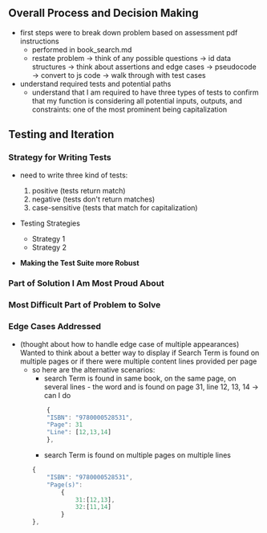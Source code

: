 ## Overall Process and Decision Making
- first steps were to break down problem based on assessment pdf instructions
    * performed in book_search.md
    * restate problem -> think of any possible questions -> id data structures -> think about assertions and edge cases -> pseudocode -> convert to js code -> walk through with test cases
- understand required tests and potential paths
    * understand that I am required to have three types of tests to confirm that my function is considering all potential inputs, outputs, and constraints: one of the most prominent being capitalization

## Testing and Iteration
### Strategy for Writing Tests
- need to write three kind of tests:
    1. positive (tests return match)
    2. negative (tests don't return matches)
    3. case-sensitive (tests that match for capitalization)

- Testing Strategies
    * Strategy 1
    * Strategy 2

- __Making the Test Suite more Robust__

### Part of Solution I Am Most Proud About

### Most Difficult Part of Problem to Solve

### Edge Cases Addressed
- (thought about how to handle edge case of multiple appearances) Wanted to think about a better way to display if Search Term is found on multiple pages or if there were multiple content lines provided per page
    * so here are the alternative scenarios:
        - search Term is found in same book, on the same page, on several lines
                - the word and is found on page 31, line 12, 13, 14 -> can I do
        ```js
            {
            "ISBN": "9780000528531",
            "Page": 31
            "Line": [12,13,14]
            },
        ```
        - search Term is found on multiple pages on multiple lines
        ```js
        {
            "ISBN": "9780000528531",
            "Page(s)":
                {
                    31:[12,13],
                    32:[11,14]
                }
        },
        ```
